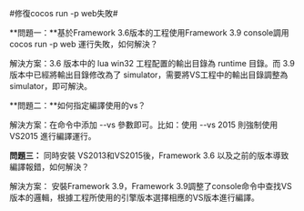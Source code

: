 #修復cocos run -p web失敗#

**問題一：**基於Framework 3.6版本的工程使用Framework 3.9 console調用cocos run -p web 運行失敗，如何解決？

解決方案：3.6 版本中的 lua win32 工程配置的輸出目錄為 runtime 目錄。而 3.9 版本中已經將輸出目錄修改為了 simulator，需要將VS工程中的輸出目錄調整為 simulator，即可解決。


**問題二：**如何指定編譯使用的vs？

解決方案：在命令中添加 --vs 參數即可。比如：使用 --vs 2015 則強制使用 VS2015 進行編譯運行。

**問題三：**
同時安裝 VS2013和VS2015後，Framework 3.6 以及之前的版本導致編譯報錯，如何解決？

解決方案：
   安裝Framework 3.9，Framework 3.9調整了console命令中查找VS版本的邏輯，根據工程所使用的引擎版本選擇相應的VS版本進行編譯。


